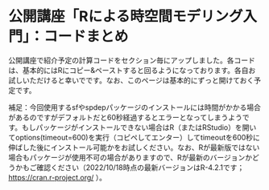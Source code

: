 # 公開講座「Rによる時空間モデリング入門」：コードまとめ　

公開講座で紹介予定の計算コードをセクション毎にアップしました。各コードは、基本的にはRにコピー&ペーストすると回るようになっております。各自お試しいただけると幸いでです。なお、このページは基本的にずっと開けておく予定です。

補足：今回使用するsfやspdepパッケージのインストールには時間がかかる場合があるのですがデフォルトだと60秒経過するとエラーとなってしまうようです。もしパッケージがインストールできない場合はR（またはRStudio）を開いてoptions(timeout=600)を実行（コピペしてエンター）してtimeoutを600秒に伸ばした後にインストール可能かをお試しください。なお、Rが最新版ではない場合もパッケージが使用不可の場合がありますので、Rが最新のバージョンかどうかもご確認ください（2022/10/18時点の最新バージョンはR-4.2.1です；https://cran.r-project.org/ ）。
